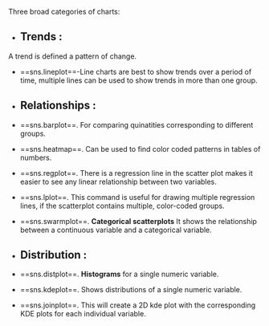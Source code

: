Three broad categories of charts:
- ## Trends : 
A trend is defined a pattern of change. 
 - ==sns.lineplot==-Line charts are best to show trends over a period of time, multiple lines can be used to show trends  in more than one group.
- ## Relationships :

 - ==sns.barplot==. For comparing quinatities corresponding to different groups.
 - ==sns.heatmap==. Can be used to find color coded patterns in tables of numbers.
 - ==sns.regplot==. There is a regression line in the scatter plot makes it easier to see any linear relationship between two variables.
 - ==sns.lplot==. This command is useful for drawing multiple regression lines, if the scatterplot contains multiple, color-coded groups.
 - ==sns.swarmplot==. **Categorical scatterplots**
 It shows the relationship between a continuous variable and a categorical variable. 
 - ## Distribution :
 - ==sns.distplot==. **Histograms** for a single numeric variable.
 - ==sns.kdeplot==. Shows distributions of a single numeric variable.
 - ==sns.joinplot==. This will create a 2D kde plot with the corresponding KDE plots for each individual variable.